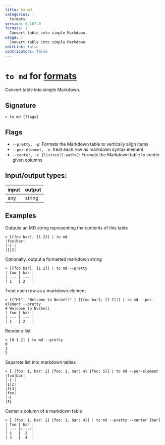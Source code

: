 ```yaml
---
title: to md
categories: |
  formats
version: 0.107.0
formats: |
  Convert table into simple Markdown.
usage: |
  Convert table into simple Markdown.
editLink: false
contributors: false
---
```

<!-- This file is automatically generated. Please edit the command in https://github.com/nushell/nushell instead. -->

# `to md` for [formats](/commands/categories/formats.md)

<div class='command-title'>Convert table into simple Markdown.</div>

## Signature

```> to md {flags} ```

## Flags

 -  `--pretty, -p`: Formats the Markdown table to vertically align items
 -  `--per-element, -e`: treat each row as markdown syntax element
 -  `--center, -c {list<cell-path>}`: Formats the Markdown table to center given columns


## Input/output types:

| input | output |
| ----- | ------ |
| any   | string |
## Examples

Outputs an MD string representing the contents of this table
```nu
> [[foo bar]; [1 2]] | to md
|foo|bar|
|-|-|
|1|2|
```

Optionally, output a formatted markdown string
```nu
> [[foo bar]; [1 2]] | to md --pretty
| foo | bar |
| --- | --- |
| 1   | 2   |
```

Treat each row as a markdown element
```nu
> [{"H1": "Welcome to Nushell" } [[foo bar]; [1 2]]] | to md --per-element --pretty
# Welcome to Nushell
| foo | bar |
| --- | --- |
| 1   | 2   |
```

Render a list
```nu
> [0 1 2] | to md --pretty
0
1
2
```

Separate list into markdown tables
```nu
> [ {foo: 1, bar: 2} {foo: 3, bar: 4} {foo: 5}] | to md --per-element
|foo|bar|
|-|-|
|1|2|
|3|4|
|foo|
|-|
|5|
```

Center a column of a markdown table
```nu
> [ {foo: 1, bar: 2} {foo: 3, bar: 4}] | to md --pretty --center [bar]
| foo | bar |
| --- |:---:|
| 1   |  2  |
| 3   |  4  |
```
